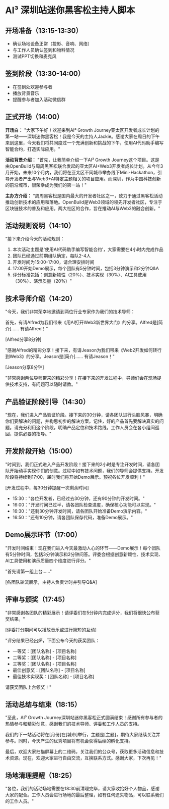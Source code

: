 # AI³ 深圳站迷你黑客松主持人脚本

## 开场准备（13:15-13:30）
- 确认场地设备正常（投影、音响、网络）
- 与工作人员确认签到和物料情况
- 测试PPT切换和麦克风

## 签到阶段（13:30-14:00）
- 在签到处欢迎参与者
- 播放背景音乐
- 提醒参与者加入活动微信群

## 正式开场（14:00）
**开场白：**
"大家下午好！欢迎来到AI³ Growth Journey亚太区开发者成长计划的第一站——深圳迷你黑客松！我是今天的主持人Jackie。感谢大家在周日的下午来到这里，今天我们将共同度过一个充满创新和挑战的下午，使用AI代码助手编写智能合约，打造实际应用。"

**活动背景介绍：**
"首先，让我简单介绍一下AI³ Growth Journey这个项目。这是由OpenBuild与周周黑客松联合发起的亚太区AI+Web3开发者成长计划。从今年3月开始，未来10个月内，我们将在亚太区不同城市举办线下Mini-Hackathon，引导开发者产出与Web3+AI特定主题相关的项目应用。而深圳，作为中国科技创新的前沿城市，很荣幸成为我们的第一站！"

**主办方介绍：**
"周周黑客松是国内最大的开发者社区之一，致力于通过黑客松活动推动创新技术的应用和落地。OpenBuild是Web3领域的领先开发者社区，专注于区块链技术的普及和应用。两大社区的合作，旨在推动AI与Web3的融合创新。"

## 活动规则说明（14:10）
"接下来介绍今天的活动规则：
1. 本次活动主题是'使用AI代码助手编写智能合约'，大家需要在4小时内完成作品
2. 团队已经通过前期组队确定，每队2-4人
3. 开发时间为15:00-17:00，请合理安排时间
4. 17:00开始Demo展示，每个团队有5分钟时间，包括3分钟演示和2分钟Q&A
5. 评分标准包括：创意新颖性（20%）、技术实现（30%）、AI工具使用（30%）、演示质量（20%）"

## 技术导师介绍（14:20）
"今天，我们非常荣幸地邀请到两位行业专家作为我们的技术导师：

首先，有请Alfred为我们带来《用AI打开Web3新世界大门》的分享。Alfred是[简介]...... 有请Alfred！"

[Alfred分享8分钟]

"感谢Alfred的精彩分享！接下来，有请Jeason为我们带来《Web2开发如何转行到Web3》的分享。Jeason是[简介]...... 有请Jeason！"

[Jeason分享8分钟]

"非常感谢两位导师带来的精彩分享！在接下来的开发过程中，导师们会在现场提供技术支持，有问题可以随时请教。"

## 产品验证阶段引导（14:30）
"现在，我们进入产品验证阶段。接下来的30分钟，请各团队进行头脑风暴，明确你们要解决的问题，并构思初步的解决方案。记住，好的产品首先要解决真实的问题。请充分利用这个阶段，明确产品定位和技术路线。工作人员会在各小组间巡回，提供必要的指导。"

## 开发阶段开始（15:00）
"时间到，我们正式进入产品开发阶段！接下来的2小时是专注开发时间，请各团队开始动手实现你们的创意。过程中如有技术问题，我们的导师会提供支持。开发阶段将持续到17:00，届时我们将开始Demo展示。预祝各位开发顺利！"

[开发过程中，每30分钟提醒一次剩余时间]

- 15:30："各位开发者，已经过去30分钟，还有90分钟的开发时间。"
- 16:00："开发时间已过半，请各团队检查进度，确保核心功能可以实现。"
- 16:30："还剩30分钟开发时间，请各团队开始准备Demo演示内容。"
- 16:50："还有10分钟，请各团队保存代码，准备Demo展示。"

## Demo展示环节（17:00）
"开发时间结束！现在我们进入今天最激动人心的环节——Demo展示！每个团队有5分钟时间，包括3分钟演示和2分钟问答。评委会根据创意新颖性、技术实现、AI工具使用和演示质量四个维度进行评分。"

"首先请第一组上台......"

[各团队轮流展示，主持人负责计时并引导Q&A]

## 评审与颁奖（17:45）
"非常感谢各团队的精彩展示！请评委们在5分钟内完成评分，我们将很快公布获奖结果。"

[评委打分期间可以播放音乐或进行简短的互动]

"评分结果已经出炉，下面公布今天的获奖团队：

- 一等奖：[团队名称] - [项目名称]
- 二等奖：[团队名称] - [项目名称]
- 三等奖：[团队名称] - [项目名称]
- 最佳创意奖：[团队名称] - [项目名称]
- 最佳技术实现奖：[团队名称] - [项目名称]

请获奖团队上台领奖！"

## 活动总结与结束（18:15）
"至此，AI³ Growth Journey深圳站迷你黑客松正式圆满结束！感谢所有参与者的热情参与和精彩创意，感谢我们的技术导师、评委和工作人员的支持。

我们的下一站活动将在[月份]在[城市]举行，主题是[主题]，期待大家继续关注并参与。同时，今天产生的优秀项目将有机会获得后续的孵化支持。

最后，欢迎大家扫描屏幕上的二维码，关注我们的公众号，获取更多活动信息和技术资源。现在，欢迎大家进行自由交流，互换联系方式。感谢大家，下次再见！"

## 场地清理提醒（18:25）
"各位，我们的活动场地需要在18:30前清理完毕，请大家收拾好个人物品，感谢大家的配合。工作人员会进行场地的最后整理，如有任何遗失物品，可以联系我们的工作人员。" 